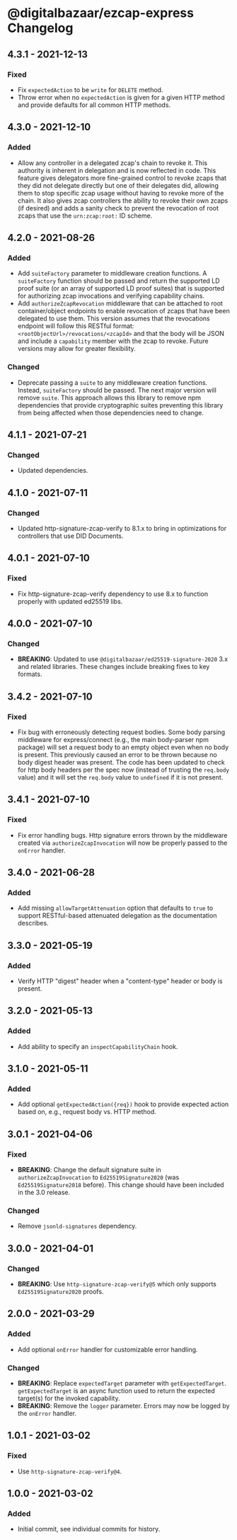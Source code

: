 # @digitalbazaar/ezcap-express Changelog

## 4.3.1 - 2021-12-13

### Fixed
- Fix `expectedAction` to be `write` for `DELETE` method.
- Throw error when no `expectedAction` is given for a given HTTP method and
  provide defaults for all common HTTP methods.

## 4.3.0 - 2021-12-10

### Added
- Allow any controller in a delegated zcap's chain to revoke it. This authority
  is inherent in delegation and is now reflected in code. This feature gives
  delegators more fine-grained control to revoke zcaps that they did not
  delegate directly but one of their delegates did, allowing them to stop
  specific zcap usage without having to revoke more of the chain. It also
  gives zcap controllers the ability to revoke their own zcaps (if desired)
  and adds a sanity check to prevent the revocation of root zcaps that use
  the `urn:zcap:root:` ID scheme.

## 4.2.0 - 2021-08-26

### Added
- Add `suiteFactory` parameter to middleware creation functions. A
  `suiteFactory` function should be passed and return the supported LD proof
  suite (or an array of supported LD proof suites) that is supported for
  authorizing zcap invocations and verifying capability chains.
- Add `authorizeZcapRevocation` middleware that can be attached to root
  container/object endpoints to enable revocation of zcaps that have been
  delegated to use them. This version assumes that the revocations endpoint
  will follow this RESTful format: `<rootObjectUrl>/revocations/<zcapId>`
  and that the body will be JSON and include a `capability` member with
  the zcap to revoke. Future versions may allow for greater flexibility.

### Changed
- Deprecate passing a `suite` to any middleware creation functions. Instead,
  `suiteFactory` should be passed. The next major version will remove `suite`.
  This approach allows this library to remove npm dependencies that provide
  cryptographic suites preventing this library from being affected when those
  dependencies need to change.

## 4.1.1 - 2021-07-21

### Changed
- Updated dependencies.

## 4.1.0 - 2021-07-11

### Changed
- Updated http-signature-zcap-verify to 8.1.x to bring in optimizations
  for controllers that use DID Documents.

## 4.0.1 - 2021-07-10

### Fixed
- Fix http-signature-zcap-verify dependency to use 8.x to function
  properly with updated ed25519 libs.

## 4.0.0 - 2021-07-10

### Changed
- **BREAKING**: Updated to use `@digitalbazaar/ed25519-signature-2020` 3.x
  and related libraries. These changes include breaking fixes to key
  formats.

## 3.4.2 - 2021-07-10

### Fixed
- Fix bug with erroneously detecting request bodies. Some body
  parsing middleware for express/connect (e.g., the main body-parser
  npm package) will set a request body to an empty object even when
  no body is present. This previously caused an error to be thrown
  because no body digest header was present. The code has been updated
  to check for http body headers per the spec now (instead of trusting
  the `req.body` value) and it will set the `req.body` value to
  `undefined` if it is not present.

## 3.4.1 - 2021-07-10

### Fixed
- Fix error handling bugs. Http signature errors thrown by the
  middleware created via `authorizeZcapInvocation` will now be
  properly passed to the `onError` handler.

## 3.4.0 - 2021-06-28

### Added
- Add missing `allowTargetAttenuation` option that defaults to `true`
  to support RESTful-based attenuated delegation as the documentation
  describes.

## 3.3.0 - 2021-05-19

### Added
- Verify HTTP "digest" header when a "content-type" header or body is present.

## 3.2.0 - 2021-05-13

### Added
- Add ability to specify an `inspectCapabilityChain` hook.

## 3.1.0 - 2021-05-11

### Added
- Add optional `getExpectedAction({req})` hook to provide expected action
  based on, e.g., request body vs. HTTP method.

## 3.0.1 - 2021-04-06

### Fixed
- **BREAKING**: Change the default signature suite in `authorizeZcapInvocation`
  to `Ed25519Signature2020` (was `Ed25519Signature2018` before). This change
  should have been included in the 3.0 release.

### Changed
- Remove `jsonld-signatures` dependency.

## 3.0.0 - 2021-04-01

### Changed
- **BREAKING**: Use `http-signature-zcap-verify@5` which only supports
  `Ed25519Signature2020` proofs.

## 2.0.0 - 2021-03-29

### Added
- Add optional `onError` handler for customizable error handling.

### Changed
- **BREAKING**: Replace `expectedTarget` parameter with `getExpectedTarget`.
  `getExpectedTarget` is an async function used to return the expected
  target(s) for the invoked capability.
- **BREAKING**: Remove the `logger` parameter. Errors may now be logged by the
  `onError` handler.

## 1.0.1 - 2021-03-02

### Fixed
- Use `http-signature-zcap-verify@4`.

## 1.0.0 - 2021-03-02

### Added
- Initial commit, see individual commits for history.
